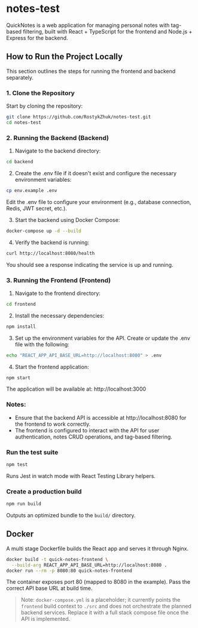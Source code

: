 # notes-test

QuickNotes is a web application for managing personal notes with tag-based filtering, built with React + TypeScript for the frontend and Node.js + Express for the backend.

## How to Run the Project Locally

This section outlines the steps for running the frontend and backend separately.

### 1. Clone the Repository

Start by cloning the repository:

```bash
git clone https://github.com/RostykZhuk/notes-test.git
cd notes-test
```

### 2. Running the Backend (Backend)

1. Navigate to the backend directory:
```bash
cd backend
```

2. Create the .env file if it doesn't exist and configure the necessary environment variables:
```bash
cp env.example .env
```
Edit the .env file to configure your environment (e.g., database connection, Redis, JWT secret, etc.).

3. Start the backend using Docker Compose:
```bash
docker-compose up -d --build
```

4. Verify the backend is running:
```bash
curl http://localhost:8080/health
```
You should see a response indicating the service is up and running.

### 3. Running the Frontend (Frontend)

1. Navigate to the frontend directory:
```bash
cd frontend
```

2. Install the necessary dependencies:
```bash
npm install
```

3. Set up the environment variables for the API. Create or update the .env file with the following:
```bash
echo "REACT_APP_API_BASE_URL=http://localhost:8080" > .env
```

4. Start the frontend application:
```bash
npm start
```

The application will be available at: http://localhost:3000

### Notes:
- Ensure that the backend API is accessible at http://localhost:8080 for the frontend to work correctly.
- The frontend is configured to interact with the API for user authentication, notes CRUD operations, and tag-based filtering.

### Run the test suite
```bash
npm test
```
Runs Jest in watch mode with React Testing Library helpers.

### Create a production build
```bash
npm run build
```
Outputs an optimized bundle to the `build/` directory.

## Docker
A multi stage Dockerfile builds the React app and serves it through Nginx.
```bash
docker build -t quick-notes-frontend \
  --build-arg REACT_APP_API_BASE_URL=http://localhost:8080 .
docker run --rm -p 8080:80 quick-notes-frontend
```
The container exposes port 80 (mapped to 8080 in the example). Pass the correct API base URL at build time.

> Note: `docker-compose.yml` is a placeholder; it currently points the `frontend` build context to `./src` and does not orchestrate the planned backend services. Replace it with a full stack compose file once the API is implemented.
